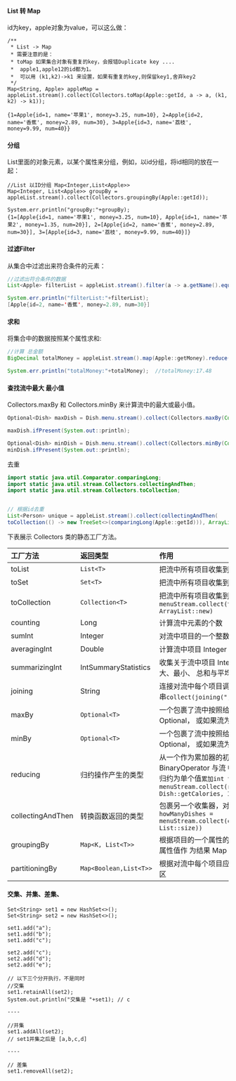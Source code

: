#### List 转 Map

id为key，apple对象为value，可以这么做：

```
/**
 * List -> Map
 * 需要注意的是：
 * toMap 如果集合对象有重复的key，会报错Duplicate key ....
 *  apple1,apple12的id都为1。
 *  可以用 (k1,k2)->k1 来设置，如果有重复的key,则保留key1,舍弃key2
 */
Map<String, Apple> appleMap = appleList.stream().collect(Collectors.toMap(Apple::getId, a -> a, (k1, k2) -> k1));
```



```
{1=Apple{id=1, name='苹果1', money=3.25, num=10}, 2=Apple{id=2, name='香蕉', money=2.89, num=30}, 3=Apple{id=3, name='荔枝', money=9.99, num=40}}
```





#### 分组

List里面的对象元素，以某个属性来分组，例如，以id分组，将id相同的放在一起：

```
//List 以ID分组 Map<Integer,List<Apple>>
Map<Integer, List<Apple>> groupBy = appleList.stream().collect(Collectors.groupingBy(Apple::getId));
 
System.err.println("groupBy:"+groupBy);
{1=[Apple{id=1, name='苹果1', money=3.25, num=10}, Apple{id=1, name='苹果2', money=1.35, num=20}], 2=[Apple{id=2, name='香蕉', money=2.89, num=30}], 3=[Apple{id=3, name='荔枝', money=9.99, num=40}]}
```





#### 过滤Filter

从集合中过滤出来符合条件的元素：



```java
//过滤出符合条件的数据
List<Apple> filterList = appleList.stream().filter(a -> a.getName().equals("香蕉")).collect(Collectors.toList());

System.err.println("filterList:"+filterList);
[Apple{id=2, name='香蕉', money=2.89, num=30}]
```



#### 求和

将集合中的数据按照某个属性求和:

```java
//计算 总金额
BigDecimal totalMoney = appleList.stream().map(Apple::getMoney).reduce(BigDecimal.ZERO, BigDecimal::add);

System.err.println("totalMoney:"+totalMoney);  //totalMoney:17.48
```





#### 查找流中最大 最小值

Collectors.maxBy 和 Collectors.minBy 来计算流中的最大或最小值。



```java
Optional<Dish> maxDish = Dish.menu.stream().collect(Collectors.maxBy(Comparator.comparing(Dish::getCalories)));

maxDish.ifPresent(System.out::println);

Optional<Dish> minDish = Dish.menu.stream().collect(Collectors.minBy(Comparator.comparing(Dish::getCalories)));
minDish.ifPresent(System.out::println);
```





去重

```java
import static java.util.Comparator.comparingLong;
import static java.util.stream.Collectors.collectingAndThen;
import static java.util.stream.Collectors.toCollection;


// 根据id去重
List<Person> unique = appleList.stream().collect(collectingAndThen(
toCollection(() -> new TreeSet<>(comparingLong(Apple::getId))), ArrayList::new));
```





下表展示 Collectors 类的静态工厂方法。

| 工厂方法          | 返回类型               | 作用                                                         |
| :---------------- | :--------------------- | :----------------------------------------------------------- |
| toList            | `List<T>`              | 把流中所有项目收集到一个 List                                |
| toSet             | `Set<T>`               | 把流中所有项目收集到一个 Set，删除重复项                     |
| toCollection      | `Collection<T>`        | 把流中所有项目收集到给定的供应源创建的集合`menuStream.collect(toCollection(), ArrayList::new)` |
| counting          | Long                   | 计算流中元素的个数                                           |
| sumInt            | Integer                | 对流中项目的一个整数属性求和                                 |
| averagingInt      | Double                 | 计算流中项目 Integer 属性的平均值                            |
| summarizingInt    | IntSummaryStatistics   | 收集关于流中项目 Integer 属性的统计值，例如最大、最小、 总和与平均值 |
| joining           | String                 | 连接对流中每个项目调用 toString 方法所生成的字符串`collect(joining(", "))` |
| maxBy             | `Optional<T>`          | 一个包裹了流中按照给定比较器选出的最大元素的 Optional， 或如果流为空则为 Optional.empty() |
| minBy             | `Optional<T>`          | 一个包裹了流中按照给定比较器选出的最小元素的 Optional， 或如果流为空则为 Optional.empty() |
| reducing          | 归约操作产生的类型     | 从一个作为累加器的初始值开始，利用 BinaryOperator 与流 中的元素逐个结合，从而将流归约为单个值`累加int totalCalories = menuStream.collect(reducing(0, Dish::getCalories, Integer::sum));` |
| collectingAndThen | 转换函数返回的类型     | 包裹另一个收集器，对其结果应用转换函数`int howManyDishes = menuStream.collect(collectingAndThen(toList(), List::size))` |
| groupingBy        | `Map<K, List<T>>`      | 根据项目的一个属性的值对流中的项目作问组，并将属性值作 为结果 Map 的键 |
| partitioningBy    | `Map<Boolean,List<T>>` | 根据对流中每个项目应用谓词的结果来对项目进行分区             |



#### 交集、并集、差集、

```
Set<String> set1 = new HashSet<>();
Set<String> set2 = new HashSet<>();

set1.add("a");
set1.add("b");
set1.add("c");

set2.add("c");
set2.add("d");
set2.add("e");

// 以下三个分开执行，不是同时
//交集
set1.retainAll(set2);
System.out.println("交集是 "+set1); // c

----

//并集
set1.addAll(set2);
// set1并集之后是 [a,b,c,d]

----

// 差集
set1.removeAll(set2);
```



